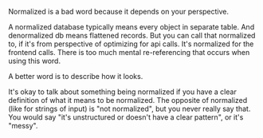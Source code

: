 
Normalized is a bad word because it depends on your perspective.

A normalized database typically means every object in separate table. And denormalized db means flattened records. But you can call that normalized to, if it's from perspective of optimizing for api calls. It's normalized for the frontend calls. There is too much mental re-referencing that occurs when using this word.

A better word is to describe how it looks.

It's okay to talk about something being normalized if you have a clear definition of what it means to be normalized. The opposite of normalized (like for strings of input) is "not normalized", but you never really say that. You would say "it's unstructured or doesn't have a clear pattern", or it's "messy".

